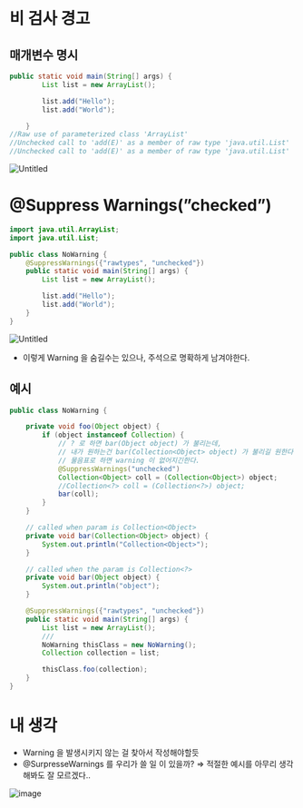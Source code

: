 # 비 검사 경고

## 매개변수 명시

```java
public static void main(String[] args) {
		List list = new ArrayList();

		list.add("Hello");
		list.add("World");

	}
//Raw use of parameterized class 'ArrayList'
//Unchecked call to 'add(E)' as a member of raw type 'java.util.List'
//Unchecked call to 'add(E)' as a member of raw type 'java.util.List'
```

![Untitled](https://s3-us-west-2.amazonaws.com/secure.notion-static.com/ce5406fe-cc06-4249-9a08-2cdb8dd40256/Untitled.png)

# @Suppress Warnings(”checked”)

```java
import java.util.ArrayList;
import java.util.List;

public class NoWarning {
	@SuppressWarnings({"rawtypes", "unchecked"})
	public static void main(String[] args) {
		List list = new ArrayList();

		list.add("Hello");
		list.add("World");
	}
}
```

![Untitled](https://s3-us-west-2.amazonaws.com/secure.notion-static.com/dc7e9774-afd6-4c5d-aabe-7a03a97eb24b/Untitled.png)

- 이렇게 Warning 을 숨길수는 있으나, 주석으로 명확하게 남겨야한다.

## 예시

```java
public class NoWarning {

	private void foo(Object object) {
		if (object instanceof Collection) {
			// ? 로 하면 bar(Object object) 가 불리는데,
			// 내가 원하는건 bar(Collection<Object> object) 가 불리길 원한다
			// 물음표로 하면 warning 이 없어지긴한다.
			@SuppressWarnings("unchecked")
			Collection<Object> coll = (Collection<Object>) object;
			//Collection<?> coll = (Collection<?>) object;
			bar(coll);
		}
	}

	// called when param is Collection<Object>
	private void bar(Collection<Object> object) {
		System.out.println("Collection<Object>");
	}

	// called when the param is Collection<?>
	private void bar(Object object) {
		System.out.println("object");
	}

	@SuppressWarnings({"rawtypes", "unchecked"})
	public static void main(String[] args) {
		List list = new ArrayList();
		///
		NoWarning thisClass = new NoWarning();
		Collection collection = list;

		thisClass.foo(collection);
	}
}
```

# 내 생각

- Warning 을 발생시키지 않는 걸 찾아서 작성해야할듯
- @SurpresseWarnings 를 우리가 쓸 일 이 있을까? ⇒ 적절한 예시를 아무리 생각 해봐도 잘 모르겠다..

![image](https://github.com/TightJava/effective_java/assets/13278955/ea613906-a269-4553-899c-ee96ed9f3b1a)
